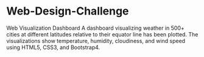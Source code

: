 # Web-Design-Challenge

Web Visualization Dashboard
A dashboard visualizing weather in 500+ cities at different latitudes relative to their equator line has been plotted. The visualizations show temperature, humidity, cloudiness, and wind speed using HTML5, CSS3, and Bootstrap4.


